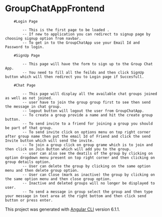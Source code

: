 # GroupChatAppFrontend


		#Login Page

		    -- This is the first page to be loaded .
		    -- If new to application you can redirect to signup page by choosing signup option from navbar.
		    -- To get in to the GroupChatApp use your Email Id and Password to login.
		    
		#SignUp Page

		    -- This page will have the form to sign up to the Group Chat App.
		    -- You need to fill all the feilds and then click SignUp button which will then redirect you to Login page if Succesfull.

		#Chat Page

		    -- This page will display all the available chat groups joined as well as not joined.
		    -- user have to join the group group first to see then send the message in chat group.
		    -- logout button will logout the user from GroupChatApp.
		    -- To create a group provide a name and hit the create group button.
		    -- To send invite to a friend for joining a group you should be part of that group.
		    -- To send invite click on options menu on top right corner after group name then put the email Id of Friend and click the send Invite button which will send the invite.
		    -- To join a group click on group grame which is to join and then click on Join Button which will add you to the group.
		    -- user can also see the deatils of the group by clicking on option dropdown menu present on top right corner and then clicking on group details option.
		    -- User can delete the group by clicking on the same option menu and then delete group option.
		    -- User can Close (mark as inactive) the group by clicking on the same option menu and then close group option. 
		    -- Inactive and deleted groups will no longer be displayed to user.
		    -- To send a message in group select the group and then type your message in text area at the right bottom and then click send button or press enter.
	


This project was generated with [Angular CLI](https://github.com/angular/angular-cli) version 6.1.1.
